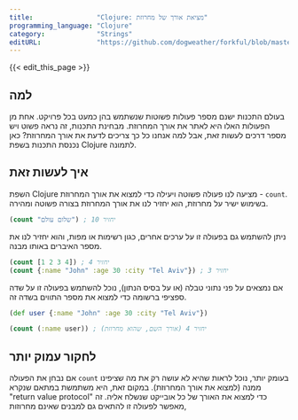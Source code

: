 ```yaml
---
title:                "Clojure: מציאת אורך של מחרוזת"
programming_language: "Clojure"
category:             "Strings"
editURL:              "https://github.com/dogweather/forkful/blob/master/content/he/clojure/finding-the-length-of-a-string.md"
---
```


{{< edit_this_page >}}

## למה

בעולם התכנות ישנם מספר פעולות פשוטות שנשתמש בהן כמעט בכל פרויקט. אחת מן הפעולות האלו היא לאתר את אורך המחרוזת. מבחינת התכנות, זה נראה פשוט ויש מספר דרכים לעשות זאת, אבל למה אנחנו כל כך צריכים לדעת את אורך המחרוזת? כאן נכנסת התכנות בשפת Clojure לתמונה.

## איך לעשות זאת

השפת Clojure מציעה לנו פעולה פשוטה ויעילה כדי למצוא את אורך המחרוזת - `count`. בשימוש ישיר על מחרוזת, הוא יחזיר לנו את אורך המחרוזת בצורה פשוטה ומהירה.

```Clojure
(count "שלום עולם") ; יחזיר 10
```

ניתן להשתמש גם בפעולה זו על ערכים אחרים, כגון רשימות או מפות, והוא יחזיר לנו את מספר האיברים באותו מבנה.

```Clojure
(count [1 2 3 4]) ; יחזיר 4
(count {:name "John" :age 30 :city "Tel Aviv"}) ; יחזיר 3
```
אם נמצאים על פני נתוני טבלה (או על בסיס הנתון), נוכל להשתמש בפעולה זו על שדה ספציפי ברשומה כדי למצוא את מספר התווים בשדה זה.

```Clojure
(def user {:name "John" :age 30 :city "Tel Aviv"})

(count (:name user)) ; יחזיר 4 (אורך השם, שהוא מחרוזת)
```

## לחקור עמוק יותר

אם נבחן את הפעולה `count` בעומק יותר, נוכל לראות שהיא לא עושה רק את מה שציפינו ממנה (למצוא את אורך המחרוזת). במקום זאת, היא משתמשת במתאם שנקרא "return value protocol" כדי למצוא את האורך של כל אובייקט שנשלח אליה. זה מאפשר לפעולה זו להתאים גם למבנים שאינם מחרוזות,